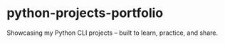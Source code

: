 # python-projects-portfolio
Showcasing my Python CLI projects – built to learn, practice, and share.

